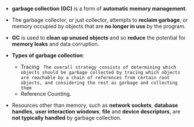 - **garbage collection (GC)** is a form of **automatic memory management**.
- The garbage collector, or just collector, attempts to **reclaim garbage**, or memory occupied by objects that are **no longer in use** by the program.
- **GC** is used to **clean up unused objects** and so **reduce** the potential for **memory leaks** and data corruption. 
- **Types of garbage collection**:
  - Tracing
    ` The overall strategy consists of determining which objects should be garbage collected by tracing which objects are reachable by a chain of references from certain root objects, and considering the rest as garbage and collecting them`
  - Reference Counting.

- Resources other than memory, such as **network sockets**, **database handles**, **user interaction windows**, **file** and **device descriptors**, are **not typically handled** by garbage collection. 





